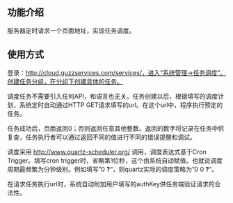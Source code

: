 ## 功能介绍 ##

服务器定时请求一个页面地址，实现任务调度。

## 使用方式 ##

登录：http://cloud.guzzservices.com/services/，进入“系统管理->任务调度”。创建任务分组，在分组下创建具体的任务。

调度任务不需要引入任何API，和语言也无关。任务创建以后，根据填写的调度计划，系统定时自动通过HTTP GET请求填写的url。在这个url中，程序执行预定的任务。

任务成功后，页面返回0；否则返回任意其他整数。返回的数字将记录在任务中供复查，任务执行者可以通过返回不同的值进行不同的错误提醒和调试。

调度采用 http://www.quartz-scheduler.org/ 调用，调度表达式基于Cron Trigger。填写cron trigger时，省略第1位秒，这个由系统自动赋值。也就说调度周期最频繁为分钟级别。例如填写”0  **?**“，则quartz实际的调度策略为”0 0  **?**“。

在请求任务执行url时，系统自动附加用户填写的authKey供任务端验证请求的合法性。
